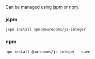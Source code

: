 Can be managed using
[jspm](http://jspm.io)
or [npm](https://github.com/npm/npm).

### jspm
```terminal
jspm install npm:@aureooms/js-integer
```

### npm
```terminal
npm install @aureooms/js-integer --save
```
